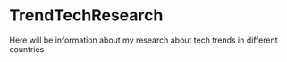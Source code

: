 # TrendTechResearch
Here will be information about my research about tech trends in different countries
